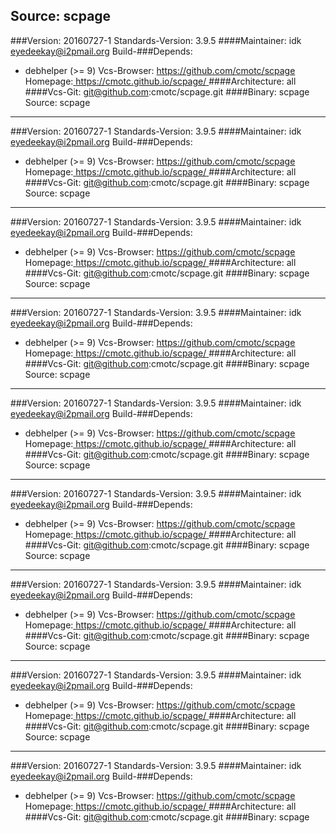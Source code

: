 Source: scpage 
------------- 

###Version: 20160727-1
Standards-Version: 3.9.5
####Maintainer: idk <eyedeekay@i2pmail.org>
Build-###Depends:
  * debhelper (>= 9)
Vcs-Browser: https://github.com/cmotc/scpage
Homepage:[ https://cmotc.github.io/scpage/ ](https://cmotc.github.io/scpage/)
####Architecture: all
####Vcs-Git: git@github.com:cmotc/scpage.git
####Binary: scpage
Source: scpage 
------------- 

###Version: 20160727-1
Standards-Version: 3.9.5
####Maintainer: idk <eyedeekay@i2pmail.org>
Build-###Depends:
  * debhelper (>= 9)
Vcs-Browser: https://github.com/cmotc/scpage
Homepage:[ https://cmotc.github.io/scpage/ ](https://cmotc.github.io/scpage/)
####Architecture: all
####Vcs-Git: git@github.com:cmotc/scpage.git
####Binary: scpage
Source: scpage 
------------- 

###Version: 20160727-1
Standards-Version: 3.9.5
####Maintainer: idk <eyedeekay@i2pmail.org>
Build-###Depends:
  * debhelper (>= 9)
Vcs-Browser: https://github.com/cmotc/scpage
Homepage:[ https://cmotc.github.io/scpage/ ](https://cmotc.github.io/scpage/)
####Architecture: all
####Vcs-Git: git@github.com:cmotc/scpage.git
####Binary: scpage
Source: scpage 
------------- 

###Version: 20160727-1
Standards-Version: 3.9.5
####Maintainer: idk <eyedeekay@i2pmail.org>
Build-###Depends:
  * debhelper (>= 9)
Vcs-Browser: https://github.com/cmotc/scpage
Homepage:[ https://cmotc.github.io/scpage/ ](https://cmotc.github.io/scpage/)
####Architecture: all
####Vcs-Git: git@github.com:cmotc/scpage.git
####Binary: scpage
Source: scpage 
------------- 

###Version: 20160727-1
Standards-Version: 3.9.5
####Maintainer: idk <eyedeekay@i2pmail.org>
Build-###Depends:
  * debhelper (>= 9)
Vcs-Browser: https://github.com/cmotc/scpage
Homepage:[ https://cmotc.github.io/scpage/ ](https://cmotc.github.io/scpage/)
####Architecture: all
####Vcs-Git: git@github.com:cmotc/scpage.git
####Binary: scpage
Source: scpage 
------------- 

###Version: 20160727-1
Standards-Version: 3.9.5
####Maintainer: idk <eyedeekay@i2pmail.org>
Build-###Depends:
  * debhelper (>= 9)
Vcs-Browser: https://github.com/cmotc/scpage
Homepage:[ https://cmotc.github.io/scpage/ ](https://cmotc.github.io/scpage/)
####Architecture: all
####Vcs-Git: git@github.com:cmotc/scpage.git
####Binary: scpage
Source: scpage 
------------- 

###Version: 20160727-1
Standards-Version: 3.9.5
####Maintainer: idk <eyedeekay@i2pmail.org>
Build-###Depends:
  * debhelper (>= 9)
Vcs-Browser: https://github.com/cmotc/scpage
Homepage:[ https://cmotc.github.io/scpage/ ](https://cmotc.github.io/scpage/)
####Architecture: all
####Vcs-Git: git@github.com:cmotc/scpage.git
####Binary: scpage
Source: scpage 
------------- 

###Version: 20160727-1
Standards-Version: 3.9.5
####Maintainer: idk <eyedeekay@i2pmail.org>
Build-###Depends:
  * debhelper (>= 9)
Vcs-Browser: https://github.com/cmotc/scpage
Homepage:[ https://cmotc.github.io/scpage/ ](https://cmotc.github.io/scpage/)
####Architecture: all
####Vcs-Git: git@github.com:cmotc/scpage.git
####Binary: scpage
Source: scpage 
------------- 

###Version: 20160727-1
Standards-Version: 3.9.5
####Maintainer: idk <eyedeekay@i2pmail.org>
Build-###Depends:
  * debhelper (>= 9)
Vcs-Browser: https://github.com/cmotc/scpage
Homepage:[ https://cmotc.github.io/scpage/ ](https://cmotc.github.io/scpage/)
####Architecture: all
####Vcs-Git: git@github.com:cmotc/scpage.git
####Binary: scpage
